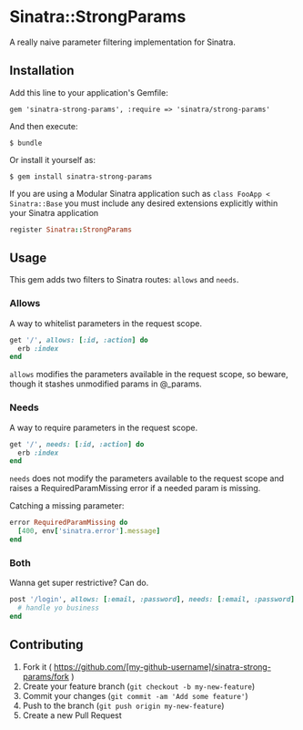 # Sinatra::StrongParams

A really naive parameter filtering implementation for Sinatra.



## Installation

Add this line to your application's Gemfile:

    gem 'sinatra-strong-params', :require => 'sinatra/strong-params'

And then execute:

    $ bundle

Or install it yourself as:

    $ gem install sinatra-strong-params

If you are using a Modular Sinatra application such as `class FooApp < Sinatra::Base` you must include any desired extensions explicitly within your Sinatra application

```ruby
register Sinatra::StrongParams
```

## Usage

This gem adds two filters to Sinatra routes: `allows` and `needs`.



### Allows

A way to whitelist parameters in the request scope.

```ruby
get '/', allows: [:id, :action] do
  erb :index
end
```

`allows` modifies the parameters available in the request scope, so
beware, though it stashes unmodified params in @_params.



### Needs

A way to require parameters in the request scope.

```ruby
get '/', needs: [:id, :action] do
  erb :index
end
```

`needs` does not modify the parameters available to the request scope
and raises a RequiredParamMissing error if a needed param is missing.

Catching a missing parameter:

```ruby
error RequiredParamMissing do
  [400, env['sinatra.error'].message]
end
```



### Both

Wanna get super restrictive? Can do.

```ruby
post '/login', allows: [:email, :password], needs: [:email, :password] do
  # handle yo business
end
```


## Contributing

1. Fork it ( https://github.com/[my-github-username]/sinatra-strong-params/fork )
2. Create your feature branch (`git checkout -b my-new-feature`)
3. Commit your changes (`git commit -am 'Add some feature'`)
4. Push to the branch (`git push origin my-new-feature`)
5. Create a new Pull Request
